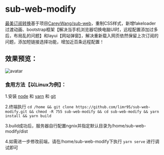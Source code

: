 # sub-web-modify
[最美订阅转换](https://sub.v1.mk)基于项目[CareyWang/sub-web](https://github.com/CareyWang/sub-web)，重制CSS样式，新增fakeloader过渡动画、bootstrap框架【解决当手机浏览器切换电脑UI时，远程配置添加过多后，布局乱的问题】和layui【网站弹窗】，解决重新载入网页依然保留上次订阅的问题，添加短链接选择功能，增加近百条远程配置！
## 效果预览：
![avatar](https://cdn.jsdelivr.net/gh/limr95/webcdn@2.2/subweb.jpg)
### 食用方法【以Linux为例】：
1.安装 [node](https://blog.csdn.net/achabuhecha/article/details/111400068) 和 [yarn](https://classic.yarnpkg.com/en/docs/install#debian-stable) 和 [git](https://git-scm.com/book/zh/v2/%E8%B5%B7%E6%AD%A5-%E5%AE%89%E8%A3%85-Git)

2.终端执行 `cd /home && git clone https://github.com/limr95/sub-web-modify.git && chmod -R 755 sub-web-modify && cd sub-web-modify && yarn install && yarn build`

3.build成功后，服务器自行配置ngnix并指定默认目录为/home/sub-web-modify/dist

4.如需进一步修改前端，请在/home/sub-web-modify下执行 `yarn serve` 进行调试即可
